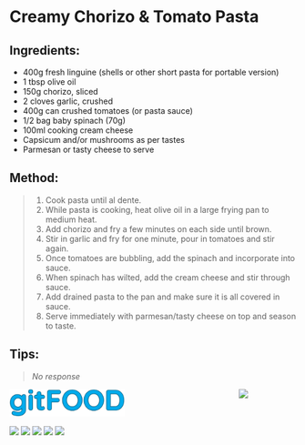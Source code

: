 # Creamy Chorizo & Tomato Pasta

## Ingredients:

- 400g fresh linguine (shells or other short pasta for portable version)
- 1 tbsp olive oil
- 150g chorizo, sliced
- 2 cloves garlic, crushed
- 400g can crushed tomatoes (or pasta sauce)
- 1/2 bag baby spinach (70g)
- 100ml cooking cream cheese
- Capsicum and/or mushrooms as per tastes
- Parmesan or tasty cheese to serve

## Method:

> 1. Cook pasta until al dente.
> 2. While pasta is cooking, heat olive oil in a large frying pan to medium heat.
> 3. Add chorizo and fry a few minutes on each side until brown.
> 4. Stir in garlic and fry for one minute, pour in tomatoes and stir again.
> 5. Once tomatoes are bubbling, add the spinach and incorporate into sauce.
> 6. When spinach has wilted, add the cream cheese and stir through sauce.
> 7. Add drained pasta to the pan and make sure it is all covered in sauce.
> 8. Serve immediately with parmesan/tasty cheese on top and season to taste.

## Tips:

> _No response_


<img src="../images/logo_sm.png" width="40%" />

<img src="https://profile-counter.glitch.me/gitfood_creamychorizo&tomatopasta/count.svg" width="20%" align="right" />

<img src="https://img.shields.io/badge/tag-stovetop-blue.svg" /> <img src="https://img.shields.io/badge/tag-boiled-blue.svg" /> <img src="https://img.shields.io/badge/tag-dinner-blue.svg" /> <img src="https://img.shields.io/badge/tag-pasta-blue.svg" /> <img src="https://img.shields.io/badge/tag-italian-blue.svg" /> 